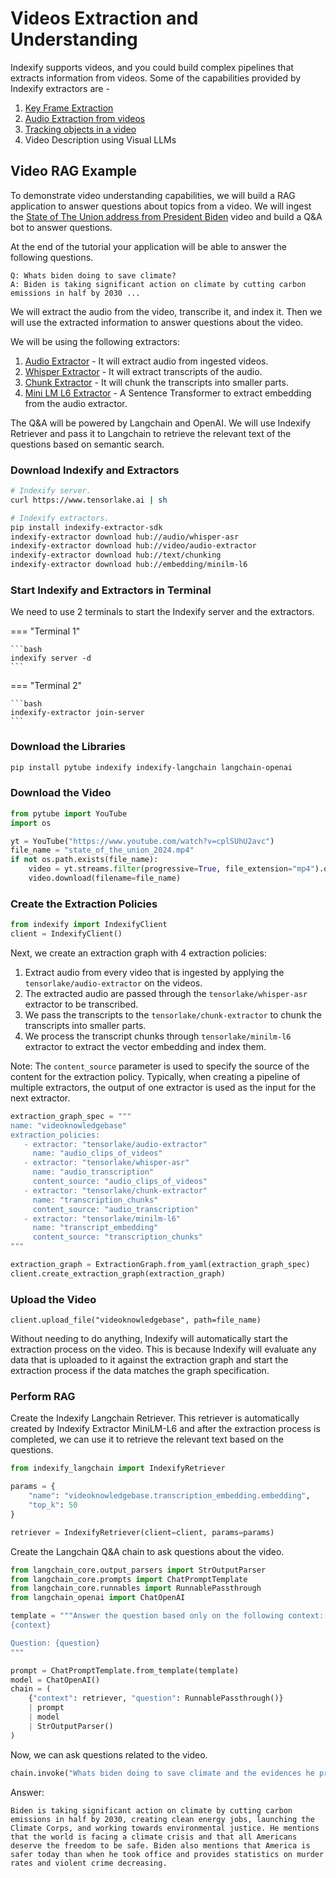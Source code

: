 # Videos Extraction and Understanding

Indexify supports videos, and you could build complex pipelines that extracts information from videos. Some of the capabilities provided by Indexify extractors are - 

1. [Key Frame Extraction](https://github.com/tensorlakeai/indexify-extractors/tree/main/video/keyframes)
2. [Audio Extraction from videos](https://github.com/tensorlakeai/indexify-extractors/tree/main/video/audio-extractor) 
3. [Tracking objects in a video](https://github.com/tensorlakeai/indexify-extractors/tree/main/video/tracking) 
4. Video Description using Visual LLMs

## Video RAG Example
To demonstrate video understanding capabilities, we will build a RAG application to answer questions about topics from a video. We will ingest the [State of The Union address from President Biden](https://www.youtube.com/watch?v=cplSUhU2avc) video and build a Q&A bot to answer questions.

At the end of the tutorial your application will be able to answer the following questions.

```text
Q: Whats biden doing to save climate?
A: Biden is taking significant action on climate by cutting carbon emissions in half by 2030 ...
```


We will extract the audio from the video, transcribe it, and index it. Then we will use the extracted information to answer questions about the video.

We will be using the following extractors:

1. [Audio Extractor](https://github.com/tensorlakeai/indexify-extractors/tree/main/video/audio-extractor) - It will extract audio from ingested videos.
2. [Whisper Extractor](https://github.com/tensorlakeai/indexify-extractors/tree/main/whisper-asr) - It will extract transcripts of the audio.
3. [Chunk Extractor](https://github.com/tensorlakeai/indexify-extractors/tree/main/text/chunking) - It will chunk the transcripts into smaller parts.
4. [Mini LM L6 Extractor](https://github.com/tensorlakeai/indexify-extractors/tree/main/embedding/minilm-l6) - A Sentence Transformer to extract embedding from the audio extractor.

The Q&A will be powered by Langchain and OpenAI. We will use Indexify Retriever and pass it to Langchain to retrieve the relevant text of the questions based on semantic search.

### Download Indexify and Extractors

```bash
# Indexify server.
curl https://www.tensorlake.ai | sh

# Indexify extractors.
pip install indexify-extractor-sdk
indexify-extractor download hub://audio/whisper-asr
indexify-extractor download hub://video/audio-extractor
indexify-extractor download hub://text/chunking
indexify-extractor download hub://embedding/minilm-l6
```

### Start Indexify and Extractors in Terminal

We need to use 2 terminals to start the Indexify server and the extractors.

=== "Terminal 1"

    ```bash
    indexify server -d
    ```

=== "Terminal 2"

    ```bash
    indexify-extractor join-server
    ```

### Download the Libraries

```bash
pip install pytube indexify indexify-langchain langchain-openai
```

### Download the Video

```python
from pytube import YouTube
import os

yt = YouTube("https://www.youtube.com/watch?v=cplSUhU2avc")
file_name = "state_of_the_union_2024.mp4"
if not os.path.exists(file_name):
    video = yt.streams.filter(progressive=True, file_extension="mp4").order_by("resolution").desc().first()
    video.download(filename=file_name)
```

### Create the Extraction Policies

```python
from indexify import IndexifyClient
client = IndexifyClient()
```

Next, we create an extraction graph with 4 extraction policies:

1. Extract audio from every video that is ingested by applying the `tensorlake/audio-extractor` on the videos.
2. The extracted audio are passed through the `tensorlake/whisper-asr` extractor to be transcribed.
3. We pass the transcripts to the `tensorlake/chunk-extractor` to chunk the transcripts into smaller parts.
4. We process the transcript chunks through `tensorlake/minilm-l6` extractor to extract the vector embedding and index them.

Note: The `content_source` parameter is used to specify the source of the content for the extraction policy. Typically, when creating a pipeline of multiple extractors, the output of one extractor is used as the input for the next extractor.

```python
extraction_graph_spec = """
name: "videoknowledgebase"
extraction_policies:
   - extractor: "tensorlake/audio-extractor"
     name: "audio_clips_of_videos"
   - extractor: "tensorlake/whisper-asr"
     name: "audio_transcription"
     content_source: "audio_clips_of_videos"
   - extractor: "tensorlake/chunk-extractor"
     name: "transcription_chunks"
     content_source: "audio_transcription"
   - extractor: "tensorlake/minilm-l6"
     name: "transcript_embedding"
     content_source: "transcription_chunks"
"""

extraction_graph = ExtractionGraph.from_yaml(extraction_graph_spec)
client.create_extraction_graph(extraction_graph)
```

### Upload the Video

```
client.upload_file("videoknowledgebase", path=file_name)
```

Without needing to do anything, Indexify will automatically start the extraction process on the video. This is because Indexify will evaluate any data that is uploaded to it against the extraction graph and start the extraction process if the data matches the graph specification.

### Perform RAG

Create the Indexify Langchain Retriever. This retriever is automatically created by Indexify Extractor MiniLM-L6 and after the extraction process is completed, we can use it to retrieve the relevant text based on the questions.

```python
from indexify_langchain import IndexifyRetriever

params = {
    "name": "videoknowledgebase.transcription_embedding.embedding",
    "top_k": 50
}

retriever = IndexifyRetriever(client=client, params=params)
```

Create the Langchain Q&A chain to ask questions about the video.

```python
from langchain_core.output_parsers import StrOutputParser
from langchain_core.prompts import ChatPromptTemplate
from langchain_core.runnables import RunnablePassthrough
from langchain_openai import ChatOpenAI
```

```python
template = """Answer the question based only on the following context:
{context}

Question: {question}
"""

prompt = ChatPromptTemplate.from_template(template)
model = ChatOpenAI()
chain = (
    {"context": retriever, "question": RunnablePassthrough()}
    | prompt
    | model
    | StrOutputParser()
)
```

Now, we can ask questions related to the video.

```python
chain.invoke("Whats biden doing to save climate and the evidences he provides?")
```

Answer:

```text
Biden is taking significant action on climate by cutting carbon emissions in half by 2030, creating clean energy jobs, launching the Climate Corps, and working towards environmental justice. He mentions that the world is facing a climate crisis and that all Americans deserve the freedom to be safe. Biden also mentions that America is safer today than when he took office and provides statistics on murder rates and violent crime decreasing.
```
